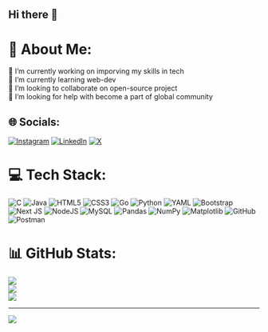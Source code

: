 ## Hi there 👋
<!--
- 🔭 I’m currently working on imporving my skills in tech
- 🌱 I’m currently learning web-dev 
- 👯 I’m looking to collaborate on open-source project
- 🤔 I’m looking for help with become a part of global community

**7Chethan007/7Chethan007** is a ✨ _special_ ✨ repository because its `README.md` (this file) appears on your GitHub profile.

Here are some ideas to get you started:

- 🔭 I’m currently working on imporving my skills in tech
- 🌱 I’m currently learning web-dev 
- 👯 I’m looking to collaborate on open-source project
- 🤔 I’m looking for help with become a part of global community
- 💬 Ask me about ...
- 📫 How to reach me: ...
- 😄 Pronouns: ...
- ⚡ Fun fact: ...
-->
# 💫 About Me:
🔭 I’m currently working on imporving my skills in tech<br>🌱 I’m currently learning web-dev<br>👯 I’m looking to collaborate on open-source project<br>🤔 I’m looking for help with become a part of global community


## 🌐 Socials:
[![Instagram](https://img.shields.io/badge/Instagram-%23E4405F.svg?logo=Instagram&logoColor=white)](https://instagram.com/chethan._.009) [![LinkedIn](https://img.shields.io/badge/LinkedIn-%230077B5.svg?logo=linkedin&logoColor=white)](https://www.linkedin.com/in/m-n-chethan-184053268/) [![X](https://img.shields.io/badge/X-black.svg?logo=X&logoColor=white)](https://x.com/@7Chethan007) 

# 💻 Tech Stack:
![C](https://img.shields.io/badge/c-%2300599C.svg?style=for-the-badge&logo=c&logoColor=white) ![Java](https://img.shields.io/badge/java-%23ED8B00.svg?style=for-the-badge&logo=openjdk&logoColor=white) ![HTML5](https://img.shields.io/badge/html5-%23E34F26.svg?style=for-the-badge&logo=html5&logoColor=white) ![CSS3](https://img.shields.io/badge/css3-%231572B6.svg?style=for-the-badge&logo=css3&logoColor=white) ![Go](https://img.shields.io/badge/go-%2300ADD8.svg?style=for-the-badge&logo=go&logoColor=white) ![Python](https://img.shields.io/badge/python-3670A0?style=for-the-badge&logo=python&logoColor=ffdd54) ![YAML](https://img.shields.io/badge/yaml-%23ffffff.svg?style=for-the-badge&logo=yaml&logoColor=151515) ![Bootstrap](https://img.shields.io/badge/bootstrap-%238511FA.svg?style=for-the-badge&logo=bootstrap&logoColor=white) ![Next JS](https://img.shields.io/badge/Next-black?style=for-the-badge&logo=next.js&logoColor=white) ![NodeJS](https://img.shields.io/badge/node.js-6DA55F?style=for-the-badge&logo=node.js&logoColor=white) ![MySQL](https://img.shields.io/badge/mysql-4479A1.svg?style=for-the-badge&logo=mysql&logoColor=white) ![Pandas](https://img.shields.io/badge/pandas-%23150458.svg?style=for-the-badge&logo=pandas&logoColor=white) ![NumPy](https://img.shields.io/badge/numpy-%23013243.svg?style=for-the-badge&logo=numpy&logoColor=white) ![Matplotlib](https://img.shields.io/badge/Matplotlib-%23ffffff.svg?style=for-the-badge&logo=Matplotlib&logoColor=black) ![GitHub](https://img.shields.io/badge/github-%23121011.svg?style=for-the-badge&logo=github&logoColor=white) ![Postman](https://img.shields.io/badge/Postman-FF6C37?style=for-the-badge&logo=postman&logoColor=white)
# 📊 GitHub Stats:
![](https://github-readme-stats.vercel.app/api?username=7Chethan007&theme=dark&hide_border=false&include_all_commits=false&count_private=false)<br/>
![](https://github-readme-streak-stats.herokuapp.com/?user=7Chethan007&theme=dark&hide_border=false)<br/>
![](https://github-readme-stats.vercel.app/api/top-langs/?username=7Chethan007&theme=dark&hide_border=false&include_all_commits=false&count_private=false&layout=compact)

---
[![](https://visitcount.itsvg.in/api?id=7Chethan007&icon=0&color=0)](https://visitcount.itsvg.in)

<!-- Proudly created with GPRM ( https://gprm.itsvg.in ) -->
